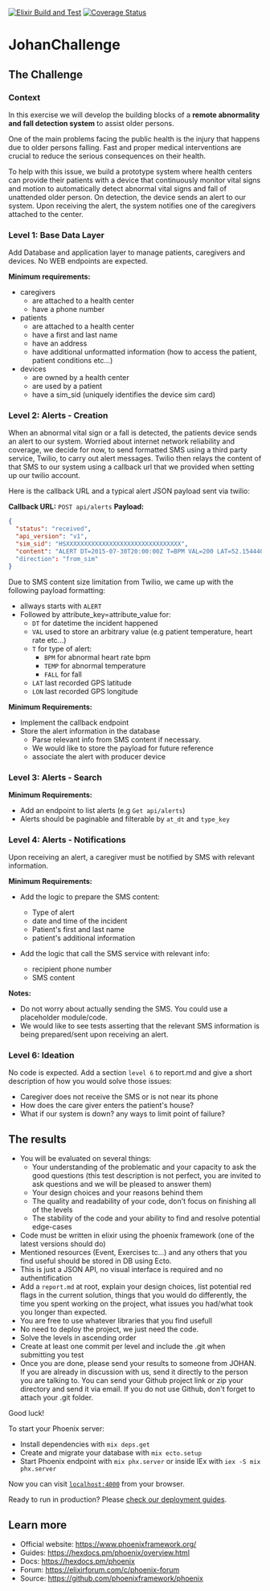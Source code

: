 [![Elixir Build and Test](https://github.com/dutraleonardo/johan_challenge/actions/workflows/test.yml/badge.svg)](https://github.com/dutraleonardo/johan_challenge/actions/workflows/test.yml)
[![Coverage Status](https://coveralls.io/repos/github/dutraleonardo/johan_challenge/badge.svg?branch=master)](https://coveralls.io/github/dutraleonardo/johan_challenge?branch=master)
# JohanChallenge

## The Challenge

### Context

In this exercise we will develop the building blocks of a **remote abnormality and fall detection system** to assist older persons.

One of the main problems facing the public health is the injury that happens due to older persons falling. Fast and proper medical interventions are crucial to reduce the serious consequences on their health. 

To help with this issue, we build a prototype system where health centers can provide their patients with a device that continuously monitor vital signs and motion to automatically detect abnormal vital signs and fall of unattended older person. On detection, the device sends an alert to our system. Upon receiving the alert, the system notifies one of the caregivers attached to the center.


### Level 1: Base Data Layer

Add Database and application layer to manage patients, caregivers and devices. No WEB endpoints are expected. 


**Minimum requirements:**

- caregivers
  - are attached to a health center
  - have a phone number
- patients
  - are attached to a health center
  - have a first and last name
  - have an address
  - have additional unformatted information (how to access the patient, patient conditions etc...)
- devices
  - are owned by a health center
  - are used by a patient
  - have a sim_sid (uniquely identifies the device sim card)


### Level 2: Alerts - Creation

When an abnormal vital sign or a fall is detected, the patients device sends an alert to our system.
Worried about internet network reliability and coverage, we decide for now, to send formatted SMS using a third party service, Twilio, to carry out alert messages.
Twilio then relays the content of that SMS to our system using a callback url that we provided when setting up our twilio account.

Here is the callback URL and a typical alert JSON payload sent via twilio:

**Callback URL:** `POST api/alerts`
**Payload:**
```json
{
  "status": "received",
  "api_version": "v1",
  "sim_sid": "HSXXXXXXXXXXXXXXXXXXXXXXXXXXXXXXXX",
  "content": "ALERT DT=2015-07-30T20:00:00Z T=BPM VAL=200 LAT=52.1544408 LON=4.2934847"
  "direction": "from_sim"
}
```

Due to SMS content size limitation from Twilio, we came up with the following payload formatting:

- allways starts with `ALERT`
- Followed by attribute_key=attribute_value for:
  - `DT` for datetime the incident happened
  - `VAL` used to store an arbitrary value (e.g patient temperature, heart rate etc...)
  - `T` for type of alert:
    - `BPM` for abnormal heart rate bpm
    - `TEMP` for abnormal temperature
    - `FALL` for fall
  - `LAT` last recorded GPS latitude
  - `LON` last recorded GPS longitude

**Minimum Requirements:**

- Implement the callback endpoint
- Store the alert information in the database 
  - Parse relevant info from SMS content if necessary.
  - We would like to store the payload for future reference 
  - associate the alert with producer device


### Level 3: Alerts - Search

**Minimum Requirements:**

- Add an endpoint to list alerts (e.g `Get api/alerts`)
- Alerts should be paginable and filterable by `at_dt` and `type_key`

### Level 4: Alerts - Notifications

Upon receiving an alert, a caregiver must be notified by SMS with relevant information.

**Minimum Requirements:**

- Add the logic to prepare the SMS content:
  - Type of alert
  - date and time of the incident
  - Patient's first and last name 
  - patient's additional information

- Add the logic that call the SMS service with relevant info:
  - recipient phone number
  - SMS content

**Notes:**

- Do not worry about actually sending the SMS. You could use a placeholder module/code.
- We would like to see tests asserting that the relevant SMS information is being prepared/sent upon receiving an alert. 

### Level 6: Ideation

No code is expected. Add a section `level 6` to report.md and give a short description of how you would solve those issues: 

- Caregiver does not receive the SMS or is not near its phone
- How does the care giver enters the patient's house?
- What if our system is down? any ways to limit point of failure?


## The results

- You will be evaluated on several things:
  - Your understanding of the problematic and your capacity to ask the good questions (this test description is not perfect, you are invited to ask questions and we will be pleased to answer them)
  - Your design choices and your reasons behind them
  - The quality and readability of your code, don't focus on finishing all of the levels
  - The stability of the code and your ability to find and resolve potential edge-cases
- Code must be written in elixir using the phoenix framework (one of the latest versions should do)
- Mentioned resources (Event, Exercises tc...) and any others that you find useful should be stored in DB using Ecto.
- This is just a JSON API, no visual interface is required and no authentification
- Add a `report.md` at root, explain your design choices, list potential red flags in the current solution, things that you would do differently, the time you spent working on the project, what issues you had/what took you longer than expected.
- You are free to use whatever libraries that you find usefull
- No need to deploy the project, we just need the code.
- Solve the levels in ascending order
- Create at least one commit per level and include the .git when submitting you test
- Once you are done, please send your results to someone from JOHAN. If you are already in discussion with us, send it directly to the person you are talking to. You can send your Github project link or zip your directory and send it via email. If you do not use Github, don't forget to attach your .git folder.

Good luck!

To start your Phoenix server:

  * Install dependencies with `mix deps.get`
  * Create and migrate your database with `mix ecto.setup`
  * Start Phoenix endpoint with `mix phx.server` or inside IEx with `iex -S mix phx.server`

Now you can visit [`localhost:4000`](http://localhost:4000) from your browser.

Ready to run in production? Please [check our deployment guides](https://hexdocs.pm/phoenix/deployment.html).

## Learn more

  * Official website: https://www.phoenixframework.org/
  * Guides: https://hexdocs.pm/phoenix/overview.html
  * Docs: https://hexdocs.pm/phoenix
  * Forum: https://elixirforum.com/c/phoenix-forum
  * Source: https://github.com/phoenixframework/phoenix
